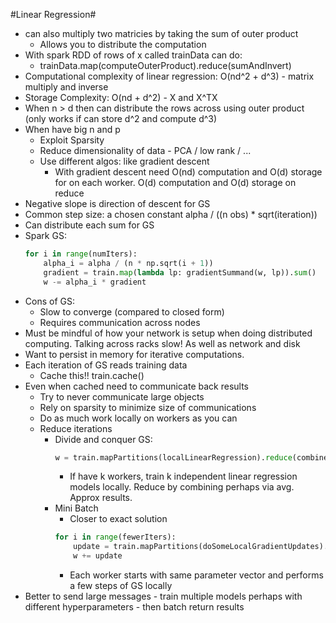#Linear Regression#
* can also multiply two matricies by taking the sum of outer product    
    - Allows you to distribute the computation
* With spark RDD of rows of x called trainData can do:
    - trainData.map(computeOuterProduct).reduce(sumAndInvert)
* Computational complexity of linear regression: O(nd^2 + d^3) - matrix multiply and inverse
* Storage Complexity: O(nd + d^2) - X and X^TX
* When n > d then can distribute the rows across using outer product (only works if can store d^2 and compute d^3)
* When have big n and p
    - Exploit Sparsity
    - Reduce dimensionality of data - PCA / low rank / ...
    - Use different algos: like gradient descent
        + With gradient descent need O(nd) computation and O(d) storage for on each worker. O(d) computation and O(d) storage on reduce
* Negative slope is direction of descent for GS
* Common step size: a chosen constant alpha / ((n obs) * sqrt(iteration))
* Can distribute each sum for GS
* Spark GS:
    ```python
    for i in range(numIters):
        alpha_i = alpha / (n * np.sqrt(i + 1))
        gradient = train.map(lambda lp: gradientSummand(w, lp)).sum()
        w -= alpha_i * gradient
    ```
* Cons of GS: 
    - Slow to converge (compared to closed form)
    - Requires communication across nodes
* Must be mindful of how your network is setup when doing distributed computing. Talking across racks slow! As well as network and disk
* Want to persist in memory for iterative computations.
* Each iteration of GS reads training data
    - Cache this!! train.cache()
* Even when cached need to communicate back results
    - Try to never communicate large objects
    - Rely on sparsity to minimize size of communications
    - Do as much work locally on workers as you can
    - Reduce iterations
        + Divide and conquer GS:
            ```python
            w = train.mapPartitions(localLinearRegression).reduce(combineLocalRegressionResults)
            ```
            * If have k workers, train k independent linear regression models locally. Reduce by combining perhaps via avg. Approx results.
        + Mini Batch
            * Closer to exact solution
            ```python
            for i in range(fewerIters):
                update = train.mapPartitions(doSomeLocalGradientUpdates).reduce(combineLocalUpdates)
                w += update
            ```
            * Each worker starts with same parameter vector and performs a few steps of GS locally
* Better to send large messages - train multiple models perhaps with different hyperparameters - then batch return results
